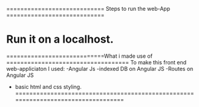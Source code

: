 ============================ Steps to run the web-App ============================

Run it on a localhost. 
==================================================================================


============================What i made use of ===================================
To make this front end web-appliciaton I used:
-Angular Js
	-indexed DB on Angular JS
	-Routes on Angular JS
- basic html and css styling.
==================================================================================
